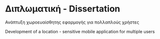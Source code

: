 # Διπλωματική - Dissertation

Ανάπτυξη χωροευαίσθητης εφαρμογής για πολλαπλούς χρήστες

Development of a location - sensitive mobile application for multiple users
